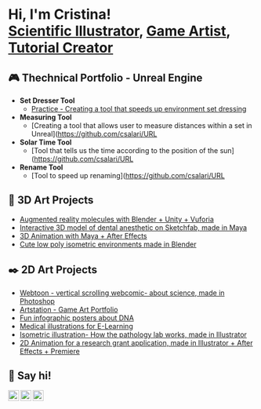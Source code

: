 <h1>Hi, I'm Cristina! <br/><a href="https://www.cristinasala.com">Scientific Illustrator</a>, <a href="https://www.linkedin.com/in/cristinasalaripoll/">Game Artist</a>, <a href="https://www.youtube.com/@cristinasala/videos">Tutorial Creator</a></h1>

<h2>🎮 Thechnical Portfolio - Unreal Engine</h2>

- <b>Set Dresser Tool</b>
  - [Practice - Creating a tool that speeds up environment set dressing](https://github.com/csalari/SetDresserTool/tree/main)
- <b>Measuring Tool</b>
  - [Creating a tool that allows user to measure distances within a set in Unreal](https://github.com/csalari/URL
- <b>Solar Time Tool</b>
  - [Tool that tells us the time according to the position of the sun](https://github.com/csalari/URL
- <b>Rename Tool</b>
  - [Tool to speed up renaming](https://github.com/csalari/URL


<h2>🧊 3D Art Projects </h2>

- [Augmented reality molecules with Blender + Unity + Vuforia](https://www.cristinasala.com/augmented-reality-molecules)
- [Interactive 3D model of dental anesthetic on Sketchfab, made in Maya](https://www.cristinasala.com/interactive-dental-model)
- [3D Animation with Maya + After Effects](https://www.cristinasala.com/conditioning-restoration-animation)
- [Cute low poly isometric environments made in Blender](https://www.cristinasala.com/lowpoly)

  
<h2>✒️ 2D Art Projects </h2>

- [Webtoon - vertical scrolling webcomic- about science, made in Photoshop](https://www.webtoons.com/en/canvas/cute-science/nervous-system/viewer?title_no=839942&episode_no=1)
- [Artstation - Game Art Portfolio](https://www.artstation.com/cristinasala)
- [Fun infographic posters about DNA](https://www.cristinasala.com/dna-infographics)
- [Medical illustrations for E-Learning](https://www.cristinasala.com/medical-illustrations)
- [Isometric illustration- How the pathology lab works, made in Illustrator](https://www.cristinasala.com/pathology-lab-interactive)
- [2D Animation for a research grant application, made in Illustrator + After Effects + Premiere](https://www.cristinasala.com/research-grant-animation)

<h2> 👋 Say hi! </h2>

[<img align="left" alt="Cristina Sala | LinkedIn" width="22px" src="https://cdn.jsdelivr.net/npm/simple-icons@v3/icons/linkedin.svg" />][linkedin]
[<img align="left" alt="Cristina Sala | YouTube" width="22px" src="https://cdn.jsdelivr.net/npm/simple-icons@v3/icons/youtube.svg" />][youtube]
[<img align="left" alt="Cristina Sala | Instagram" width="22px" src="https://cdn.jsdelivr.net/npm/simple-icons@v3/icons/instagram.svg" />][instagram]

[youtube]: https://www.youtube.com/@cristinasala/videos
[instagram]: https://www.instagram.com/cristinagraphics/
[linkedin]: https://www.linkedin.com/in/cristinasalaripoll
